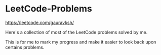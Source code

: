 # LeetCode-Problems

https://leetcode.com/gauravksh/

Here's a collection of most of the LeetCode problems solved by me.

This is for me to mark my progress and make it easier to look back upon certains problems.
